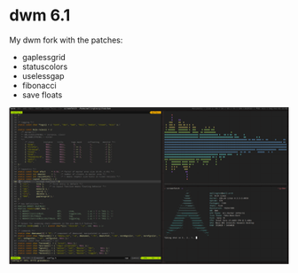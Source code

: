 dwm 6.1
===

My dwm fork with the patches:
 - gaplessgrid
 - statuscolors
 - uselessgap
 - fibonacci
 - save floats

![print](print.png)
